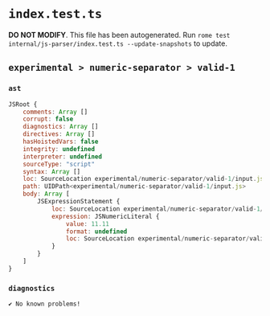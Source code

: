 # `index.test.ts`

**DO NOT MODIFY**. This file has been autogenerated. Run `rome test internal/js-parser/index.test.ts --update-snapshots` to update.

## `experimental > numeric-separator > valid-1`

### `ast`

```javascript
JSRoot {
	comments: Array []
	corrupt: false
	diagnostics: Array []
	directives: Array []
	hasHoistedVars: false
	integrity: undefined
	interpreter: undefined
	sourceType: "script"
	syntax: Array []
	loc: SourceLocation experimental/numeric-separator/valid-1/input.js 1:0-1:7
	path: UIDPath<experimental/numeric-separator/valid-1/input.js>
	body: Array [
		JSExpressionStatement {
			loc: SourceLocation experimental/numeric-separator/valid-1/input.js 1:0-1:7
			expression: JSNumericLiteral {
				value: 11.11
				format: undefined
				loc: SourceLocation experimental/numeric-separator/valid-1/input.js 1:0-1:7
			}
		}
	]
}
```

### `diagnostics`

```
✔ No known problems!

```
